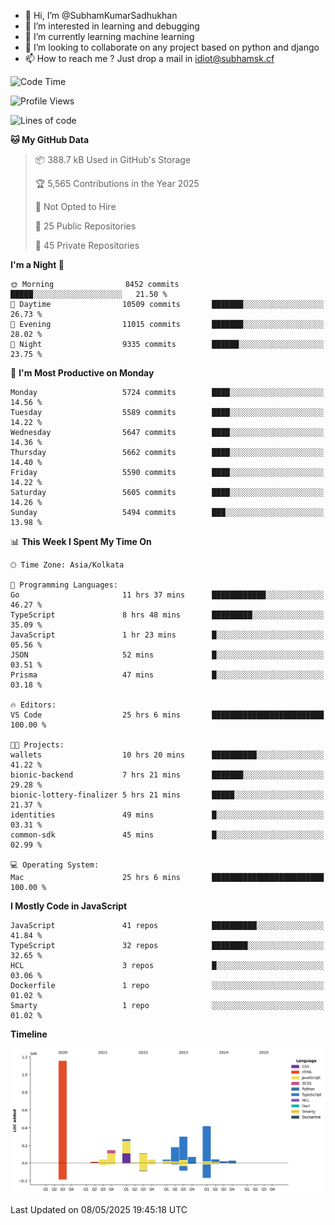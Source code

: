 - 👋 Hi, I’m @SubhamKumarSadhukhan
- 👀 I’m interested in learning and debugging
- 🌱 I’m currently learning machine learning
- 💞️ I’m looking to collaborate on any project based on python and django
- 📫 How to reach me ?
      Just drop a mail in idiot@subhamsk.cf

<!---
SubhamKumarSadhukhan/SubhamKumarSadhukhan is a ✨ special ✨ repository because its `README.md` (this file) appears on your GitHub profile.
You can click the Preview link to take a look at your changes.
--->


<!--START_SECTION:waka-->
![Code Time](http://img.shields.io/badge/Code%20Time-2%2C883%20hrs%202%20mins-blue)

![Profile Views](http://img.shields.io/badge/Profile%20Views-0-blue)

![Lines of code](https://img.shields.io/badge/From%20Hello%20World%20I%27ve%20Written-2.9%20million%20lines%20of%20code-blue)

**🐱 My GitHub Data** 

> 📦 388.7 kB Used in GitHub's Storage 
 > 
> 🏆 5,565 Contributions in the Year 2025
 > 
> 🚫 Not Opted to Hire
 > 
> 📜 25 Public Repositories 
 > 
> 🔑 45 Private Repositories 
 > 
**I'm a Night 🦉** 

```text
🌞 Morning                8452 commits        █████░░░░░░░░░░░░░░░░░░░░   21.50 % 
🌆 Daytime                10509 commits       ███████░░░░░░░░░░░░░░░░░░   26.73 % 
🌃 Evening                11015 commits       ███████░░░░░░░░░░░░░░░░░░   28.02 % 
🌙 Night                  9335 commits        ██████░░░░░░░░░░░░░░░░░░░   23.75 % 
```
📅 **I'm Most Productive on Monday** 

```text
Monday                   5724 commits        ████░░░░░░░░░░░░░░░░░░░░░   14.56 % 
Tuesday                  5589 commits        ████░░░░░░░░░░░░░░░░░░░░░   14.22 % 
Wednesday                5647 commits        ████░░░░░░░░░░░░░░░░░░░░░   14.36 % 
Thursday                 5662 commits        ████░░░░░░░░░░░░░░░░░░░░░   14.40 % 
Friday                   5590 commits        ████░░░░░░░░░░░░░░░░░░░░░   14.22 % 
Saturday                 5605 commits        ████░░░░░░░░░░░░░░░░░░░░░   14.26 % 
Sunday                   5494 commits        ███░░░░░░░░░░░░░░░░░░░░░░   13.98 % 
```


📊 **This Week I Spent My Time On** 

```text
🕑︎ Time Zone: Asia/Kolkata

💬 Programming Languages: 
Go                       11 hrs 37 mins      ████████████░░░░░░░░░░░░░   46.27 % 
TypeScript               8 hrs 48 mins       █████████░░░░░░░░░░░░░░░░   35.09 % 
JavaScript               1 hr 23 mins        █░░░░░░░░░░░░░░░░░░░░░░░░   05.56 % 
JSON                     52 mins             █░░░░░░░░░░░░░░░░░░░░░░░░   03.51 % 
Prisma                   47 mins             █░░░░░░░░░░░░░░░░░░░░░░░░   03.18 % 

🔥 Editors: 
VS Code                  25 hrs 6 mins       █████████████████████████   100.00 % 

🐱‍💻 Projects: 
wallets                  10 hrs 20 mins      ██████████░░░░░░░░░░░░░░░   41.22 % 
bionic-backend           7 hrs 21 mins       ███████░░░░░░░░░░░░░░░░░░   29.28 % 
bionic-lottery-finalizer 5 hrs 21 mins       █████░░░░░░░░░░░░░░░░░░░░   21.37 % 
identities               49 mins             █░░░░░░░░░░░░░░░░░░░░░░░░   03.31 % 
common-sdk               45 mins             █░░░░░░░░░░░░░░░░░░░░░░░░   02.99 % 

💻 Operating System: 
Mac                      25 hrs 6 mins       █████████████████████████   100.00 % 
```

**I Mostly Code in JavaScript** 

```text
JavaScript               41 repos            ██████████░░░░░░░░░░░░░░░   41.84 % 
TypeScript               32 repos            ████████░░░░░░░░░░░░░░░░░   32.65 % 
HCL                      3 repos             █░░░░░░░░░░░░░░░░░░░░░░░░   03.06 % 
Dockerfile               1 repo              ░░░░░░░░░░░░░░░░░░░░░░░░░   01.02 % 
Smarty                   1 repo              ░░░░░░░░░░░░░░░░░░░░░░░░░   01.02 % 
```



**Timeline**

![Lines of Code chart](https://raw.githubusercontent.com/SubhamKumarSadhukhan/SubhamKumarSadhukhan/main/assets/bar_graph.png)


 Last Updated on 08/05/2025 19:45:18 UTC
<!--END_SECTION:waka-->
